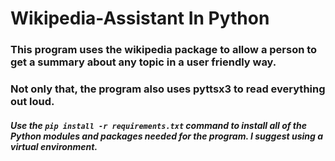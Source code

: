# Wikipedia-Assistant In Python
### This program uses the wikipedia package to allow a person to get a summary about any topic in a user friendly way.
### Not only that, the program also uses pyttsx3 to read everything out loud. 
##### Use the `pip install -r requirements.txt` command to install all of the Python modules and packages needed for the program. I suggest using a virtual environment.
